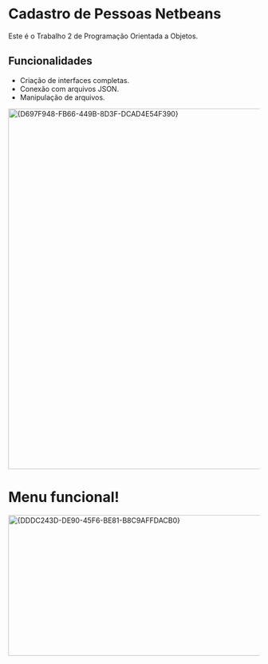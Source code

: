# Cadastro de Pessoas Netbeans

Este é o Trabalho 2 de Programação Orientada a Objetos.

## Funcionalidades

* Criação de interfaces completas.
* Conexão com arquivos JSON.
* Manipulação de arquivos.

<img width="938" height="723" alt="{D697F948-FB66-449B-8D3F-DCAD4E54F390}" src="https://github.com/user-attachments/assets/fe653e9a-a792-4115-aba0-167a1ad9b32c" />


# Menu funcional!

<img width="943" height="282" alt="{DDDC243D-DE90-45F6-BE81-B8C9AFFDACB0}" src="https://github.com/user-attachments/assets/8027f422-9c89-4698-ad47-942d9afff1da" />
